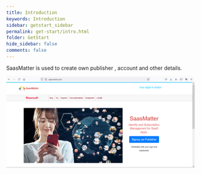 ```yaml
---
title: Introduction
keywords: Introduction
sidebar: getstart_sidebar
permalink: get-start/intro.html
folder: GetStart
hide_sidebar: false
comments: false
---
```



SaasMatter is used to create own publisher , account and other details. 

![](/images/intro.png)


